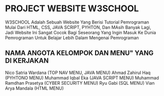 # PROJECT WEBSITE W3SCHOOL
W3SCHOOL Adalah Sebuah Website Yang Berisi Tutorial Pemrograman Mulai Dari HTML, CSS, JAVA SCRIPT, PYHTON, Dan MAsih Banyak Lagi, Jadi Website Ini Sangat Cocok Bagi Seseorang Yang Ingin Masuk Ke Dunia Pemrograman Untuk Belajar Lebih Dalam Mengenai Pemrograman
## NAMA ANGOTA KELOMPOK DAN MENU" YANG DI KERJAKAN
Nico Satria Wardana (TOP NAV MENU, JAVA MENU)
Ahmad Zahirul Haq (PYHTONO MENU)
Muhammad Iqbal Eka (JAVA SCRIPT MENU)
Muhammad Ramdhan Prasetya (CYBER SECURITY MENU)
Ryu Gabi (SQL MENU)
Vian Arya Mandala (HTML MENU)
